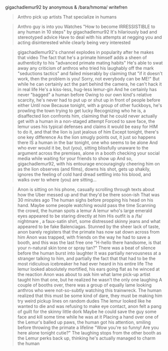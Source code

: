 gigachadlemur92 by anonymous & /bara/hmoma/ writefren

>Anthro pick up artists
>That specialize in humans

>Anthro guy is into you
>Watches "How to become IRRESSISTIBLE to any human in 10 steps" by gigachadlemur92
>It's hilariously bad and stereotyped advice
>Have to deal with his attempts at negging you and acting disinterested while clearly being very interested

>gigachadlemur92's channel explodes in popularity after he makes that video
>The fact that he's a primate himself adds a sheen of authenticity to his "advanced primate mating habits"
>He's able to swat away any criticism of anthros who tried his laughably off the mark "seductions tactics" and failed miserably by claiming that "if it doesn't work, then the problem is you! Sorry, not everybody can be ME!"
>But while he can certainly act the part behind the camera, he can't hack it in real life
>He's a kiss-less, hug-less lemur-gin
>And he certainly has never "bagged" a human before
>Owing to our own kind's relative scarcity, he's never had to put up or shut up in front of people before either
>Until now
>Because tonight, with a group of other fuckboys, he's prowling the town trying to get lucky
>Recognizing who he is, a disaffected lion confronts him, claiming that he could never actually get with a human in a non-staged attempt
>Forced to save face, the lemur uses his typical defenses and claims it would be easy for HIM to do it, and that the lion is just jealous of him
>Except tonight, there's one key difference
>As the lion smugly points out, it just so happens there IS a human in the bar tonight, one who seems to be alone
>And who ever would it be, but (you), sitting blissfully unaware to the argument across the premises, alone in a booth checking your social media while waiting for your friends to show up
>And so, gigachadlemur92, with his entourage encouragingly cheering him on as the lion observes (and films), downs his shot, gets up shakily, ignores the feeling of cold hard dread settling into his blood, and walks over to where (you) are sitting...

>Anon is sitting on his phone, casually scrolling through texts about how the Uber messed up and that they'd be there soon-ish
>That was 30 minutes ago
>The human sighs before propping his head on his hand. Maybe some people watching would pass the time
>Scanning the crowd, the human spots a lemur
>A lemur who's large emerald eyes appeared to be staring directly at him
>His outfit is a /fa/ nightmare , a faux-satin shirt, some distressed skinny jeans and what appeared to be fake Balenciagas.
>Stunned by the sheer lack of taste, anon barely registers that the primate has now sat down across from him
>Anon was trapped, with friends on the way he had to save a booth, and this was the last free one
>"H-hello there handsome, is that your n-natural skin tone or spray tan?"
>There was a beat of silence before the human burst into laughter
>It was partially nervousness at a stranger talking to him, and partially the fact that that had to be the most ridiculous icebreaker he had ever heard in his entire life
>The lemur looked absolutely mortified, his ears going flat as he winced at the reaction
>Anon was about to ask him what lame pick-up artist taught him that one, but he realized he wasn't the only one laughing
>A couple of booths over, there was a group of equally lame looking anthros who were not-so-subtly watching this trainwreck.
>The human realized that this must be some kind of dare, they must be making him try weird pickup lines on random dudes
>The lemur looked like he wanted to die and was refusing to make eye contact, anon felt a pang of guilt for the skinny little dork
>Maybe he could save the guy some face and kill some time while he was at it
>Placing a hand over one of the Lemur's balled up paws, the human got his attention, smiling before throwing the primate a lifeline
>"Wow you're so funny! Are you here alone tonight cutie?"
>The laughing stops from the other booth as the Lemur perks back up, thinking he's actually managed to charm the human